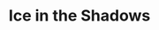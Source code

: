 ---
portfolio: ice
title:  "Ice in the Shadows"
description: "A Web comic -  8: Below"
content: ""
layout: port-v-ice-chapter-eight
set: ice
---